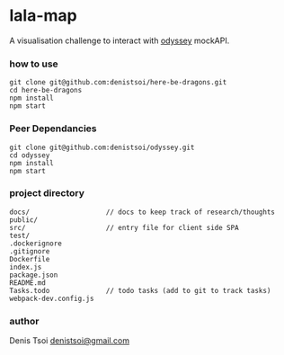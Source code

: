 # lala-map

A visualisation challenge to interact with [odyssey](https://github.com/denistsoi/odyssey) mockAPI.

### how to use

    git clone git@github.com:denistsoi/here-be-dragons.git
    cd here-be-dragons
    npm install
    npm start

### Peer Dependancies

    git clone git@github.com:denistsoi/odyssey.git
    cd odyssey
    npm install
    npm start

### project directory

    docs/                   // docs to keep track of research/thoughts
    public/
    src/                    // entry file for client side SPA
    test/               
    .dockerignore
    .gitignore
    Dockerfile
    index.js
    package.json
    README.md
    Tasks.todo              // todo tasks (add to git to track tasks)
    webpack-dev.config.js


### author
Denis Tsoi <denistsoi@gmail.com>